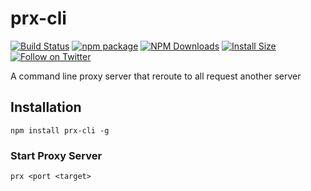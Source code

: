# prx-cli

[![Build Status](https://travis-ci.org/mbrn/prx-cli.svg?branch=master)](https://travis-ci.org/mbrn/prx-cli)
[![npm package](https://img.shields.io/npm/v/prx-cli/latest.svg)](https://www.npmjs.com/package/prx-cli)
[![NPM Downloads](https://img.shields.io/npm/dt/prx-cli.svg?style=flat)](https://npmcharts.com/compare/prx-cli?minimal=true)
[![Install Size](https://packagephobia.now.sh/badge?p=prx-cli)](https://packagephobia.now.sh/result?p=prx-cli)
[![Follow on Twitter](https://img.shields.io/twitter/follow/baranmehmet.svg?label=follow+baranmehmet)](https://twitter.com/baranmehmet)

A command line proxy server that reroute to all request another server

## Installation
    npm install prx-cli -g

### Start Proxy Server
    prx <port <target>
